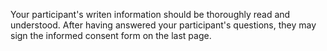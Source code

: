 Your participant's writen information should be thoroughly read and understood. After having answered your participant's questions, they may sign the informed consent form on the last page.